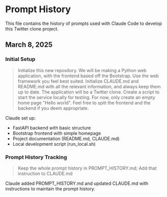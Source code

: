 # Prompt History

This file contains the history of prompts used with Claude Code to develop this Twitter clone project.

## March 8, 2025

### Initial Setup
> Initialize this new repository. We will be making a Python web application, with the frontend based off the Bootstrap. Use the web framework you feel best suited. Initialize CLAUDE.md and README.md with all the relevant information, and always keep them up to date. The application will be a Twitter clone. Create a script to start the service locally for testing. For now, only create an empty home page "Hello world". Feel free to split the frontend and the backend if you deem appropriate.

Claude set up:
- FastAPI backend with basic structure
- Bootstrap frontend with simple homepage
- Project documentation (README.md, CLAUDE.md)
- Local development script (run_local.sh)

### Prompt History Tracking
> Keep the whole prompt history in PROMPT_HISTORY.md; Add that instruction to CLAUDE.md

Claude added PROMPT_HISTORY.md and updated CLAUDE.md with instructions to maintain the prompt history.